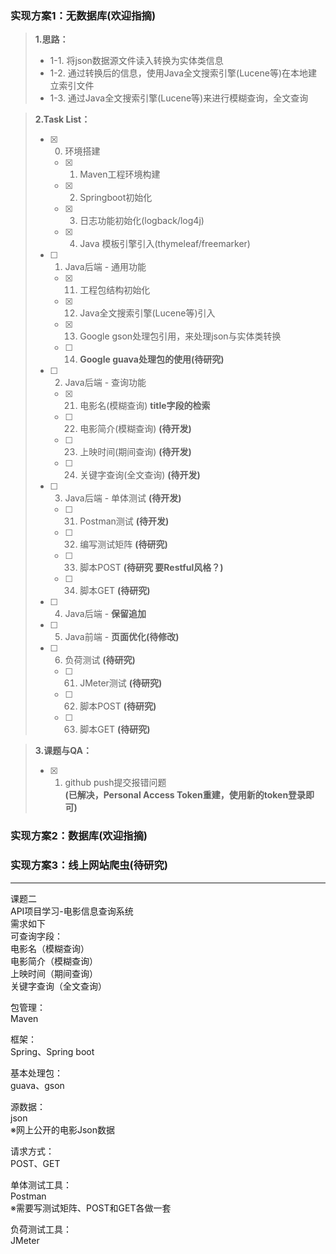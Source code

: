 ### 实现方案1：无数据库(欢迎指摘)
> **1.思路：** 
>    * 1-1. 将json数据源文件读入转换为实体类信息  
>    * 1-2. 通过转换后的信息，使用Java全文搜索引擎(Lucene等)在本地建立索引文件  
>    * 1-3. 通过Java全文搜索引擎(Lucene等)来进行模糊查询，全文查询  

> **2.Task List：**  
> - [x] 0. 环境搭建
>   - [x] 01. Maven工程环境构建
>   - [x] 02. Springboot初始化
>   - [x] 03. 日志功能初始化(logback/log4j)
>   - [x] 04. Java 模板引擎引入(thymeleaf/freemarker)
> - [ ] 1. Java后端 - 通用功能
>   - [x] 11. 工程包结构初始化
>   - [x] 12. Java全文搜索引擎(Lucene等)引入
>   - [x] 13. Google gson处理包引用，来处理json与实体类转换
>   - [ ] 14. **Google guava处理包的使用(待研究)**
> - [ ] 2. Java后端 - 查询功能
>   - [x] 21. 电影名(模糊查询) **title字段的检索**
>   - [ ] 22. 电影简介(模糊查询) **(待开发)**
>   - [ ] 23. 上映时间(期间查询) **(待开发)**
>   - [ ] 24. 关键字查询(全文查询) **(待开发)**
> - [ ] 3. Java后端 - 单体测试 **(待开发)**
>   - [ ] 31. Postman测试 **(待开发)**
>   - [ ] 32. 编写测试矩阵 **(待研究)**
>   - [ ] 33. 脚本POST **(待研究 要Restful风格？)**
>   - [ ] 34. 脚本GET **(待研究)**
> - [ ] 4. Java后端 - **保留追加**
> - [ ] 5. Java前端 - **页面优化(待修改)**
> - [ ] 6. 负荷测试 **(待研究)**
>   - [ ] 61. JMeter测试 **(待研究)**
>   - [ ] 62. 脚本POST **(待研究)**
>   - [ ] 63. 脚本GET **(待研究)**

> **3.课题与QA：** 
> - [x] 1. github push提交报错问题  
>    **(已解决，Personal Access Token重建，使用新的token登录即可)**

### 实现方案2：数据库(欢迎指摘)

### 实现方案3：线上网站爬虫(待研究)
---
课题二  
API项目学习-电影信息查询系统  
需求如下  
可查询字段：  
电影名（模糊查询）  
电影简介（模糊查询）  
上映时间（期间查询）  
关键字查询（全文查询）  

包管理：  
Maven  

框架：  
Spring、Spring boot  

基本处理包：  
guava、gson  

源数据：  
json  
※网上公开的电影Json数据  

请求方式：  
POST、GET  

单体测试工具：  
Postman  
※需要写测试矩阵、POST和GET各做一套  

负荷测试工具：  
JMeter  
